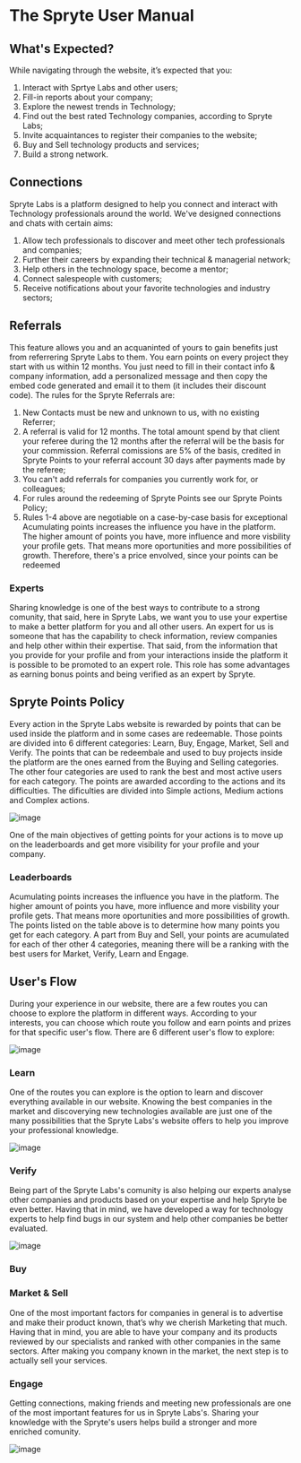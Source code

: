 # The Spryte User Manual

## What's Expected?
While navigating through the website, it’s expected that you:

1. Interact with Sprtye Labs and other users;
2. Fill-in reports about your company;
3. Explore the newest trends in Technology;
4. Find out the best rated Technology companies, according to Spryte Labs;
5. Invite acquaintances to register their companies to the website;
6. Buy and Sell technology products and services;
7. Build a strong network.
  
## Connections

Spryte Labs is a platform designed to help you connect and interact with Technology professionals around the world. We've designed connections and chats with certain aims:

1. Allow tech professionals to discover and meet other tech professionals and companies;
2. Further their careers by expanding their technical & managerial network;
3. Help others in the technology space, become a mentor;
4. Connect salespeople with customers;
5. Receive notifications about your favorite technologies and industry sectors;

## Referrals

  This feature allows you and an acquaninted of yours to gain benefits just from referrering Spryte Labs to them. You earn points on every project they start with us within 12 months. You just need to fill in their contact info & company information, add a personalized message and then copy the embed code generated and email it to them (it includes their discount code). 
  The rules for the Spryte Referrals are:

 1. New Contacts must be new and unknown to us, with no existing Referrer;
 2. A referral is valid for 12 months. The total amount spend by that client your referee during the 12 months after the referral will be the basis for your commission. Referral comissions are 5% of the basis, credited in Spryte Points to your referral account 30 days after payments made by the referee; 
 3. You can't add referrals for companies you currently work for, or colleagues;
 4. For rules around the redeeming of Spryte Points see our Spryte Points Policy;
 5. Rules 1-4 above are negotiable on a case-by-case basis for exceptional Acumulating points increases the influence you have in the platform. The higher amount of points you have, more influence and more visbility your profile gets. That means more oportunities and more possibilities of growth. Therefore, there's a price envolved, since your points can be redeemed

### Experts
 
Sharing knowledge is one of the best ways to contribute to a strong comunity, that said, here in Spryte Labs, we want you to use your expertise to make a better platform for you and all other users. 
An expert for us is someone that has the capability to check information, review companies and help other within their expertise. That said, from the information that you provide for your profile and from your interactions inside the platform it is possible to be promoted to an expert role. This role has some advantages as earning bonus points and being verified as an expert by Spryte.

## Spryte Points Policy
  
 Every action in the Spryte Labs website is rewarded by points that can be used inside the platform and in some cases are redeemable. Those points are divided into 6 different categories: Learn, Buy, Engage, Market, Sell and Verify. The points that can be redeembale and used to buy projects inside the platform are the ones earned from the Buying and Selling categories. The other four categories are used to rank the best and most active users for each category. The points are awarded according to the actions and its difficulties. The dificulties are divided into Simple actions, Medium actions and Complex actions.
 
 ![image](https://user-images.githubusercontent.com/92649029/180351833-537b67c1-7236-479b-8811-a21a8d9b2d94.png)

  One of the main objectives of getting points for your actions is to move up on the leaderboards and get more visibility for your profile and your company.
  
### Leaderboards
  
  Acumulating points increases the influence you have in the platform. The higher amount of points you have, more influence and more visbility your profile gets. That means more oportunities and more possibilities of growth. The points listed on the table above is to determine how many points you get for each category. A part from Buy and Sell, your points are acumulated for each of ther other 4 categories, meaning there will be a ranking with the best users for Market, Verify, Learn and Engage. 
  
## User's Flow

  During your experience in our website, there are a few routes you can choose to explore the platform in different ways. According to your interests, you can choose which route you follow and earn points and prizes for that specific user's flow. 
  There are 6 different user's flow to explore: 
  
 ![image](https://user-images.githubusercontent.com/92649029/180339374-a34466fe-7daa-4e9a-8cc7-eb00f026b025.png)
 
 ### Learn 
 
   One of the routes you can explore is the option to learn and discover everything available in our website. Knowing the best companies in the market and discoverying new technologies available are just one of the many possibilities that the Spryte Labs's website offers to help you improve your professional knowledge.   
  
![image](https://user-images.githubusercontent.com/92649029/180343150-d44216f9-4204-4b31-aa09-ef5d8374281b.png)

  
  ### Verify
  
   Being part of the Spryte Labs's comunity is also helping our experts analyse other companies and products based on your expertise and help Spryte be even better. Having that in mind, we have developed a way for technology experts to help find bugs in our system and help other companies be better evaluated. 
  
  ![image](https://user-images.githubusercontent.com/92649029/180340088-a4fd366c-b55f-430a-b536-e0a7f1165601.png)
  
   ### Buy
   
   ### Market & Sell
   One of the most important factors for companies in general is to advertise and make their product known, that’s why we cherish Marketing that much. Having that in mind, you are able to have your company and its products reviewed by our specialists and ranked with other companies in the same sectors. 
   After making you company known in the market, the next step is to actually sell your services.
   

   ### Engage
   
   Getting connections, making friends and meeting new professionals are one of the most important features for us in Spryte Labs's. Sharing your knowledge with the Spryte's users helps build a stronger and more enriched comunity. 

![image](https://user-images.githubusercontent.com/92649029/180354957-9a77e799-0a41-4b2b-8787-8fb4c1e4108c.png)


   
